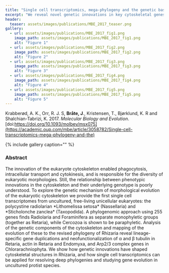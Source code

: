 ```yaml
---
title: "Single cell transcriptomics, mega-phylogeny and the genetic basis of morphological innovations in Rhizaria"
excerpt: "We reveal novel genetic innovations in key cytoskeletal genes in Rhizaria using single-cell transcriptomics on two uncultivated species."
header:
  teaser: assets/images/publications/MBE_2017_teaser.png
gallery:
  - url: assets/images/publications/MBE_2017_fig1.png
    image_path: assets/images/publications/MBE_2017_fig1.png
    alt: "Figure 1"
  - url: assets/images/publications/MBE_2017_fig2.png
    image_path: assets/images/publications/MBE_2017_fig2.png
    alt: "Figure 2"
  - url: assets/images/publications/MBE_2017_fig3.png
    image_path: assets/images/publications/MBE_2017_fig3.png
    alt: "Figure 3"
  - url: assets/images/publications/MBE_2017_fig4.png
    image_path: assets/images/publications/MBE_2017_fig4.png
    alt: "Figure 4"
  - url: assets/images/publications/MBE_2017_fig5.png
    image_path: assets/images/publications/MBE_2017_fig5.png
    alt: "Figure 5"
---
```


Krabberød, A. K., Orr, R. J. S, **Bråte, J**., Kristensen, T., Bjørklund, K. R and Shalchian-Tabrizi, K. 2017. *Molecular Biology and Evolution*. [doi:https://doi.org/10.1093/molbev/msx075](https://academic.oup.com/mbe/article/3058782/Single-cell-transcriptomics-mega-phylogeny-and-the)

{% include gallery caption="" %}


<h3>Abstract</h3>
The innovation of the eukaryote cytoskeleton enabled phagocytosis, intracellular transport and cytokinesis, and is responsible for the diversity of eukaryotic morphologies. Still, the relationship between phenotypic innovations in the cytoskeleton and their underlying genotype is poorly understood. To explore the genetic mechanism of morphological evolution of the eukaryotic cytoskeleton we provide the first single cell transcriptomes from uncultured, free-living unicellular eukaryotes: the polycystine radiolarian *Lithomelissa setosa* (Nassellaria) and *Sticholonche zanclea* (Taxopodida). A phylogenomic approach using 255 genes finds Radiolaria and Foraminifera as separate monophyletic groups (together as Retaria), while Cercozoa is shown to be paraphyletic. Analysis of the genetic components of the cytoskeleton and mapping of the evolution of these to the revised phylogeny of Rhizaria reveal lineage-specific gene duplications and neofunctionalization of α and β tubulin in Retaria, actin in Retaria and Endomyxa, and Arp2/3 complex genes in Chlorarachniophyta. We show how genetic innovations have shaped cytoskeletal structures in Rhizaria, and how single cell transcriptomics can be applied for resolving deep phylogenies and studying gene evolution in uncultured protist species.
